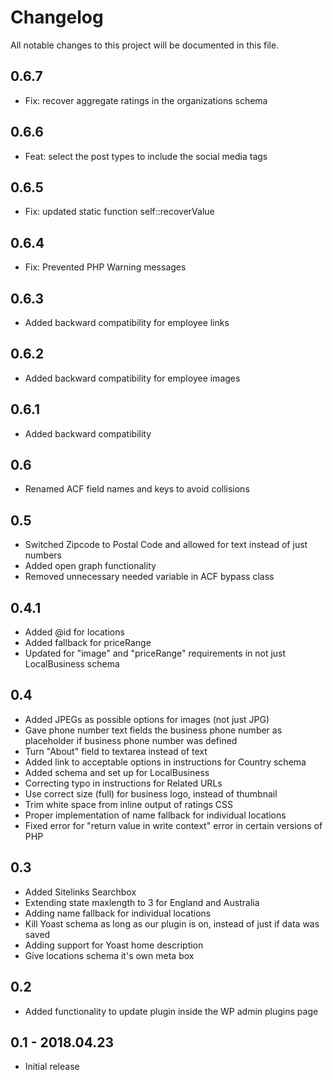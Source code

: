 # Changelog
All notable changes to this project will be documented in this file.

## 0.6.7

* Fix: recover aggregate ratings in the organizations schema

## 0.6.6

* Feat: select the post types to include the social media tags

## 0.6.5

* Fix: updated static function self::recoverValue

## 0.6.4

* Fix: Prevented PHP Warning messages

## 0.6.3

* Added backward compatibility for employee links

## 0.6.2

* Added backward compatibility for employee images


## 0.6.1

* Added backward compatibility

## 0.6

* Renamed ACF field names and keys to avoid collisions

## 0.5

* Switched Zipcode to Postal Code and allowed for text instead of just numbers
* Added open graph functionality
* Removed unnecessary needed variable in ACF bypass class

## 0.4.1

* Added @id for locations
* Added fallback for priceRange
* Updated for "image" and "priceRange" requirements in not just LocalBusiness schema

## 0.4

* Added JPEGs as possible options for images (not just JPG)
* Gave phone number text fields the business phone number as placeholder if business phone number was defined
* Turn "About" field to textarea instead of text
* Added link to acceptable options in instructions for Country schema
* Added schema and set up for LocalBusiness
* Correcting typo in instructions for Related URLs
* Use correct size (full) for business logo, instead of thumbnail
* Trim white space from inline output of ratings CSS
* Proper implementation of name fallback for individual locations
* Fixed error for "return value in write context" error in certain versions of PHP

## 0.3

* Added Sitelinks Searchbox
* Extending state maxlength to 3 for England and Australia
* Adding name fallback for individual locations
* Kill Yoast schema as long as our plugin is on, instead of just if data was saved
* Adding support for Yoast home description
* Give locations schema it's own meta box

## 0.2

* Added functionality to update plugin inside the WP admin plugins page

## 0.1 - 2018.04.23

* Initial release
